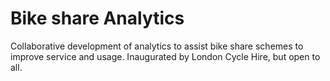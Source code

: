# Bike share Analytics
Collaborative development of analytics to assist bike share schemes to improve service and usage.  Inaugurated by London Cycle Hire, but open to all.
